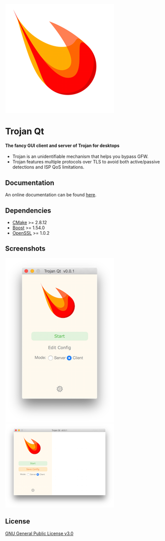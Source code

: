 ![TrojanQt](./screenshot/logo-350.png)
# Trojan Qt
#### The fancy GUI client and server of Trojan for desktops

* Trojan is an unidentifiable mechanism that helps you bypass GFW.
* Trojan features multiple protocols over TLS to avoid both active/passive detections and ISP QoS limitations.

## Documentation
An online documentation can be found [here](https://trojan-gfw.github.io/trojan/).

## Dependencies
- [CMake](https://cmake.org/) >= 2.8.12
- [Boost](http://www.boost.org/) >= 1.54.0
- [OpenSSL](https://www.openssl.org/) >= 1.0.2

## Screenshots
![1](./screenshot/Mar0.png)
![1](./screenshot/Mar1.png)

## License
[GNU General Public License v3.0](LICENSE)



